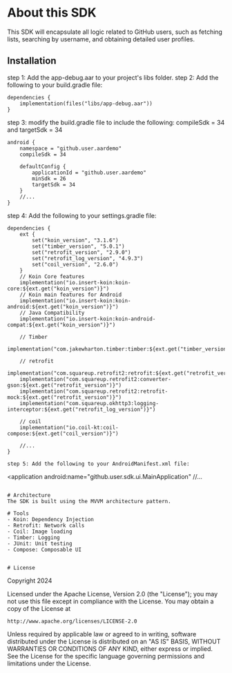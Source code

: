 # About this SDK
This SDK will encapsulate all logic related to GitHub users, such as fetching lists, 
searching by username, and obtaining detailed user profiles.


## Installation
step 1: Add the app-debug.aar to your project's libs folder.
step 2: Add the following to your build.gradle file:
```
dependencies {
    implementation(files("libs/app-debug.aar"))
}
```
step 3: modify the build.gradle file to include the following:
compileSdk = 34 and targetSdk = 34
```
android {
    namespace = "github.user.aardemo"
    compileSdk = 34

    defaultConfig {
        applicationId = "github.user.aardemo"
        minSdk = 26
        targetSdk = 34
    }
    //...
}
```

step 4: Add the following to your settings.gradle file:
``` 
dependencies {
    ext {
        set("koin_version", "3.1.6")
        set("timber_version", "5.0.1")
        set("retrofit_version", "2.9.0")
        set("retrofit_log_version", "4.9.3")
        set("coil_version", "2.6.0")
    }
    // Koin Core features
    implementation("io.insert-koin:koin-core:${ext.get("koin_version")}")
    // Koin main features for Android
    implementation("io.insert-koin:koin-android:${ext.get("koin_version")}")
    // Java Compatibility
    implementation("io.insert-koin:koin-android-compat:${ext.get("koin_version")}")

    // Timber
    implementation("com.jakewharton.timber:timber:${ext.get("timber_version")}")

    // retrofit
    implementation("com.squareup.retrofit2:retrofit:${ext.get("retrofit_version")}")
    implementation("com.squareup.retrofit2:converter-gson:${ext.get("retrofit_version")}")
    implementation("com.squareup.retrofit2:retrofit-mock:${ext.get("retrofit_version")}")
    implementation("com.squareup.okhttp3:logging-interceptor:${ext.get("retrofit_log_version")}")

    // coil
    implementation("io.coil-kt:coil-compose:${ext.get("coil_version")}")
    
    //...
}

step 5: Add the following to your AndroidManifest.xml file:
```
<application
        android:name="github.user.sdk.ui.MainApplication"
        //...
```

# Architecture
The SDK is built using the MVVM architecture pattern.

# Tools
- Koin: Dependency Injection
- Retrofit: Network calls
- Coil: Image loading
- Timber: Logging
- JUnit: Unit testing
- Compose: Composable UI


# License
```
Copyright 2024 

Licensed under the Apache License, Version 2.0 (the "License");
you may not use this file except in compliance with the License.
You may obtain a copy of the License at

    http://www.apache.org/licenses/LICENSE-2.0

Unless required by applicable law or agreed to in writing, software
distributed under the License is distributed on an "AS IS" BASIS,
WITHOUT WARRANTIES OR CONDITIONS OF ANY KIND, either express or implied.
See the License for the specific language governing permissions and
limitations under the License.

